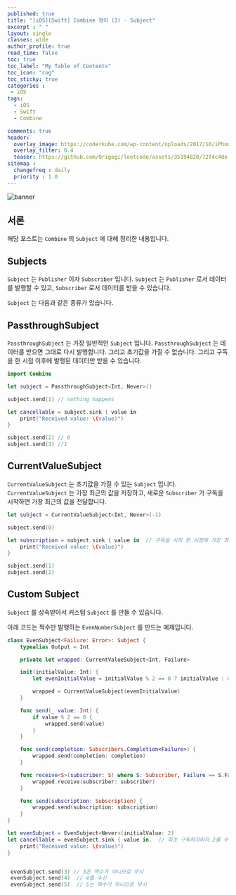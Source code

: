 ```yaml
---
published: true
title: "[iOS][Swift] Combine 정리 (3) - Subject"	
excerpt : " "	
layout: single	
classes: wide
author_profile: true
read_time: false
toc: true
toc_label: "My Table of Contents"
toc_icon: "cog"
toc_sticky: true
categories :	
 - iOS	
tags: 	
  - iOS
  - Swift
  - Combine

comments: true	
header:
  overlay_image: https://coderkube.com/wp-content/uploads/2017/10/iPhone-app-development-banner.png
  overlay_filter: 0.4
  teaser: https://github.com/Origogi/leetcode/assets/35194820/72f4c4de-3fb2-4e78-89b5-2618594cea7b
sitemap :	
  changefreq : daily	
  priority : 1.0	
---
```


![banner](https://github.com/user-attachments/assets/2e217acb-c4ae-4bb8-8747-f85e5d15a6e5)

## 서론

해당 포스트는 `Combine` 의 `Subject` 에 대해 정리한 내용입니다.

## Subjects

`Subject` 는 `Publisher` 이자 `Subscriber` 입니다. `Subject` 는 `Publisher` 로서 데이터를 발행할 수 있고, `Subscriber` 로서 데이터를 받을 수 있습니다.

`Subject` 는 다음과 같은 종류가 있습니다.

## PassthroughSubject

`PassthroughSubject` 는 가장 일반적인 `Subject` 입니다. `PassthroughSubject` 는 데이터를 받으면 그대로 다시 발행합니다. 그리고 초기값을 가질 수 없습니다. 그리고 구독을 한 시점 이후에 발행된 데이터만 받을 수 있습니다.

```swift
import Combine

let subject = PassthroughSubject<Int, Never>()

subject.send(1) // nothing happens

let cancellable = subject.sink { value in
    print("Received value: \(value)")
}

subject.send(2) // 0
subject.send(3) //1

```

## CurrentValueSubject

`CurrentValueSubject` 는 초기값을 가질 수 있는 `Subject` 입니다. `CurrentValueSubject` 는 가장 최근의 값을 저장하고, 새로운 `Subscriber` 가 구독을 시작하면 가장 최근의 값을 전달합니다.

```swift
let subject = CurrentValueSubject<Int, Never>(-1)

subject.send(0)

let subscription = subject.sink { value in  // 구독을 시작 한 시점에 가장 최근 값인 0을 받는다.
    print("Received value: \(value)")
}

subject.send(1)
subject.send(2)
```

## Custom Subject

`Subject` 를 상속받아서 커스텀 `Subject` 를 만들 수 있습니다.

아래 코드는 짝수만 발행하는 `EvenNumberSubject` 를 만드는 예제입니다.

```swift
class EvenSubject<Failure: Error>: Subject {
    typealias Output = Int

    private let wrapped: CurrentValueSubject<Int, Failure>

    init(initialValue: Int) {
        let evenInitialValue = initialValue % 2 == 0 ? initialValue : 0

        wrapped = CurrentValueSubject(evenInitialValue)
    }

    func send(_ value: Int) {
        if value % 2 == 0 {
            wrapped.send(value)
        }
    }

    func send(completion: Subscribers.Completion<Failure>) {
        wrapped.send(completion: completion)
    }

    func receive<S>(subscriber: S) where S: Subscriber, Failure == S.Failure, Int == S.Input {
        wrapped.receive(subscriber: subscriber)
    }

    func send(subscription: Subscription) {
        wrapped.send(subscription: subscription)
    }
}

let evenSubject = EvenSubject<Never>(initialValue: 2)
let cancellable = evenSubject.sink { value in.  // 최초 구독하자마자 2를 수신
    print("Received value: \(value)")
}


 evenSubject.send(3) // 3은 짝수가 아니므로 무시
 evenSubject.send(4)  // 4를 수신
 evenSubject.send(5)  // 5는 짝수가 아니므로 무시
```